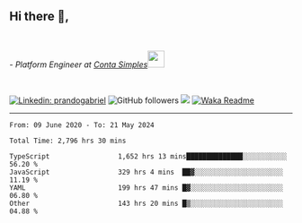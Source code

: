 <h2>Hi there  👋,</h2> </br>

<p><em>- Platform Engineer at <a href="https://contasimples.com">Conta Simples</a><img src="https://media.giphy.com/media/WUlplcMpOCEmTGBtBW/giphy.gif" width="30"> 
</em></p></br>


[![Linkedin: prandogabriel](https://img.shields.io/badge/-prandogabriel-blue?style=flat-square&logo=Linkedin&logoColor=white&link=https://www.linkedin.com/in/prandogabriel/)](https://www.linkedin.com/in/prandogabriel)
![GitHub followers](https://img.shields.io/github/followers/prandogabriel?label=Follow&style=social)
![](https://visitor-badge.glitch.me/badge?page_id=prandogabriel.prandogabriel)
[![Waka Readme](https://github.com/prandogabriel/prandogabriel/actions/workflows/update-stats.yml.yml/badge.svg)](https://github.com/prandogabriel/prandogabriel/actions/workflows/update-stats.yml.yml)

---

<!--START_SECTION:waka-->

```golang
From: 09 June 2020 - To: 21 May 2024

Total Time: 2,796 hrs 30 mins

TypeScript                 1,652 hrs 13 mins██████████████░░░░░░░░░░░   56.20 %
JavaScript                 329 hrs 4 mins  ██▓░░░░░░░░░░░░░░░░░░░░░░   11.19 %
YAML                       199 hrs 47 mins █▓░░░░░░░░░░░░░░░░░░░░░░░   06.80 %
Other                      143 hrs 20 mins █▒░░░░░░░░░░░░░░░░░░░░░░░   04.88 %
```

<!--END_SECTION:waka-->
